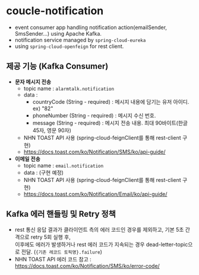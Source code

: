 # coucle-notification
- event consumer app handling notification action(emailSender, SmsSender...) using Apache Kafka.
- notification service managed by `spring-cloud-eureka`
- using `spring-cloud-openfeign` for rest client.

## 제공 기능 (Kafka Consumer)
- **문자 메시지 전송**
    - topic name : `alarmtalk.notification`
    - data : 
        - countryCode (String - required) : 메시지 내용에 담기는 유저 아이디. ex) "82"
        - phoneNumber (String - required) : 메시지 수신 번호.
        - message (String - required) : 메시지 전송 내용. 최대 90바이트(한글 45자, 영문 90자)
    - NHN TOAST API 사용 (spring-cloud-feignClient를 통해 rest-client 구현)
    - https://docs.toast.com/ko/Notification/SMS/ko/api-guide/
- **이메일 전송**
    - topic name : `email.notification`
    - data : (구현 예정)
    - NHN TOAST API 사용 (spring-cloud-feignClient를 통해 rest-client 구현)
    - https://docs.toast.com/ko/Notification/Email/ko/api-guide/


## Kafka 에러 핸들링 및 Retry 정책
- rest 통신 응답 결과가 클라이언트 측의 에러 코드인 경우를 제외하고, 기본 5초 간격으로 retry 5회 실행 후, <br>
이후에도 에러가 발생하거나 rest 에러 코드가 지속되는 경우 dead-letter-topic으로 전달. (`{기존 레코드 토픽명}.failure`)
- NHN TOAST API 에러 코드 참고 : https://docs.toast.com/ko/Notification/SMS/ko/error-code/
